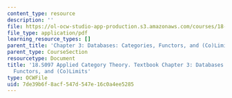 ```yaml
---
content_type: resource
description: ''
file: https://ol-ocw-studio-app-production.s3.amazonaws.com/courses/18-s097-applied-category-theory-january-iap-2019/7de39b6f8acf547d547e16c0a4ee5285_18-s097iap19ch3.pdf
file_type: application/pdf
learning_resource_types: []
parent_title: 'Chapter 3: Databases: Categories, Functors, and (Co)Limits'
parent_type: CourseSection
resourcetype: Document
title: '18.S097 Applied Category Theory. Textbook Chapter 3: Databases: Categories,
  Functors, and (Co)Limits'
type: OCWFile
uid: 7de39b6f-8acf-547d-547e-16c0a4ee5285
---
```

